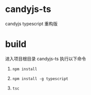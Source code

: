 # candyjs-ts

candyjs typescript 重构版

# build

进入项目根目录 candyjs-ts 执行以下命令

1. ```npm install```

2. ```npm install -g typescript```

3. ```tsc```
